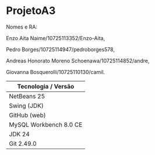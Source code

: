 # ProjetoA3

Nomes e RA:

Enzo Aita Naime/10725113352/Enzo-Aita,

Pedro Borges/10725114947/pedroborges578,

Andreas Honorato Moreno Schoenawa/10725114852/andre,

Giovanna Bosquerolli/10725110130/camil.


| Tecnologia     /     Versão       |                                    
|----------------------------------|
| NetBeans  25                     | 
| Swing (JDK)                      | 
| GitHub (web)                     | 
| MySQL Workbench 8.0 CE           | 
| JDK 24                           |                                             
| Git 2.49.0                       | 
